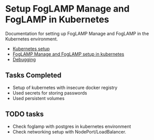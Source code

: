 # Setup FogLAMP Manage and FogLAMP in Kubernetes

Documentation for setting up FogLAMP Manage and FogLAMP in the Kubernetes environment.

- [Kubernetes setup](./setup-k8s/README.md)
- [FogLAMP Manage and FogLAMP setup in kubernetes](./setup-k8s-foglamp-fogman/README.md)
- [Debugging](./debugging-k8s-foglamp-fogman/README.md)


## Tasks Completed

- Setup of kubernetes with insecure docker registry
- Used secrets for storing passwords
- Used persistent volumes

## TODO tasks

- Check foglamp with postgres in kubernetes environment
- Check networking setup with NodePort/LoadBalancer.